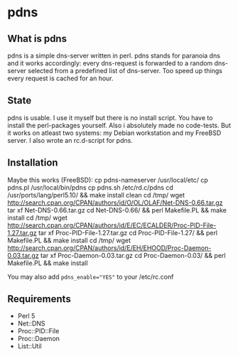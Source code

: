 # pdns

## What is pdns
pdns is a simple dns-server written in perl.
pdns stands for paranoia dns and it works accordingly: every dns-request is
forwarded to a random dns-server selected from a predefined list of dns-server.
Too speed up things every request is cached for an hour.

## State
pdns is usable. I use it myself but there is no install script.
You have to install the perl-packages yourself.
Also i absolutely made no code-tests.
But it works on atleast two systems: my Debian workstation and my
FreeBSD server. I also wrote an rc.d-script for pdns.

## Installation
Maybe this works (FreeBSD):
	cp pdns-nameserver /usr/local/etc/
	cp pdns.pl /usr/local/bin/pdns
	cp pdns.sh /etc/rd.c/pdns
	cd /usr/ports/lang/perl5.10/ && make install clean
	cd /tmp/
	wget http://search.cpan.org/CPAN/authors/id/O/OL/OLAF/Net-DNS-0.66.tar.gz
	tar xf Net-DNS-0.66.tar.gz
	cd Net-DNS-0.66/ && perl Makefile.PL && make install
	cd /tmp/
	wget http://search.cpan.org/CPAN/authors/id/E/EC/ECALDER/Proc-PID-File-1.27.tar.gz
	tar xf Proc-PID-File-1.27.tar.gz
	cd  Proc-PID-File-1.27/ && perl Makefile.PL && make install
	cd /tmp/
	wget http://search.cpan.org/CPAN/authors/id/E/EH/EHOOD/Proc-Daemon-0.03.tar.gz
	tar xf Proc-Daemon-0.03.tar.gz
	cd Proc-Daemon-0.03/ && perl Makefile.PL && make install

You may also add `pdns_enable="YES"` to your /etc/rc.conf

## Requirements
* Perl 5
* Net::DNS
* Proc::PID::File
* Proc::Daemon
* List::Util
